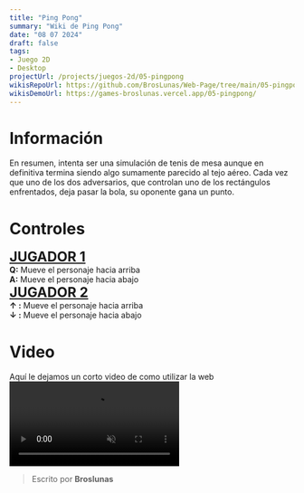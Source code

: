 ```yaml
---
title: "Ping Pong"
summary: "Wiki de Ping Pong"
date: "08 07 2024"
draft: false
tags:
- Juego 2D
- Desktop
projectUrl: /projects/juegos-2d/05-pingpong
wikisRepoUrl: https://github.com/BrosLunas/Web-Page/tree/main/05-pingpong/
wikisDemoUrl: https://games-broslunas.vercel.app/05-pingpong/
---
```

# Información
En resumen, intenta ser una simulación de tenis de mesa aunque en definitiva termina siendo algo sumamente parecido al tejo aéreo. Cada vez que uno de los dos adversarios, que controlan uno de los rectángulos enfrentados, deja pasar la bola, su oponente gana un punto.

# Controles
<b style="font-size:x-large; "><u>JUGADOR 1</u></b> <br>
<b>Q:</b> Mueve el personaje hacia arriba <br>
<b>A:</b> Mueve el personaje hacia abajo <br>
<b style="font-size:x-large; "><u>JUGADOR 2</u></b> <br>
<b>↑ :</b> Mueve el personaje hacia arriba <br>
<b>↓ :</b> Mueve el personaje hacia abajo <br>


# Video
Aquí le dejamos un corto video de como utilizar la web
<video class="container video" style="" controls muted>
    <source src="/assets/video/gameplay/pingpong.mp4" type="video/mp4">
</video>

> Escrito por **Broslunas**
